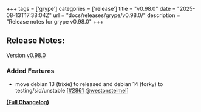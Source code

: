 +++
tags = ['grype']
categories = ['release']
title = "v0.98.0"
date = "2025-08-13T17:38:04Z"
url = "docs/releases/grype/v0.98.0/"
description = "Release notes for grype v0.98.0"
+++

## Release Notes:
Version [v0.98.0](https://github.com/anchore/grype/releases/tag/v0.98.0)

### Added Features

- move debian 13 (trixie) to released and debian 14 (forky) to testing/sid/unstable [[#2861](https://github.com/anchore/grype/pull/2861) [@westonsteimel](https://github.com/westonsteimel)]

**[(Full Changelog)](https://github.com/anchore/grype/compare/v0.97.2...v0.98.0)**
